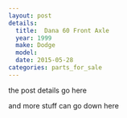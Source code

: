 ```yaml
---
layout: post
details:
  title:  Dana 60 Front Axle
  year: 1999
  make: Dodge
  model:
  date: 2015-05-28
categories: parts_for_sale
---
```


the post details go here

and more stuff can go down here
